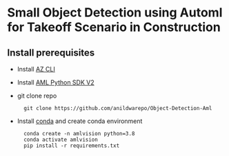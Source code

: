 # Small Object Detection using Automl for Takeoff Scenario in Construction

## Install prerequisites


* Install [AZ CLI](https://learn.microsoft.com/en-us/cli/azure/install-azure-cli)
* Install [AML Python SDK V2](https://learn.microsoft.com/en-us/python/api/overview/azure/ai-ml-readme?view=azure-python)
* git clone repo

        git clone https://github.com/anildwarepo/Object-Detection-Aml

* Install [conda](https://docs.conda.io/projects/miniconda/en/latest/miniconda-install.html) and create conda environment

        conda create -n amlvision python=3.8
        conda activate amlvision
        pip install -r requirements.txt





